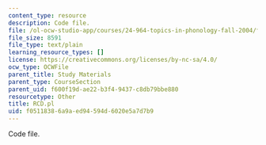```yaml
---
content_type: resource
description: Code file.
file: /ol-ocw-studio-app/courses/24-964-topics-in-phonology-fall-2004/f05118386a9aed94594d6020e5a7d7b9_RCD.pl
file_size: 8591
file_type: text/plain
learning_resource_types: []
license: https://creativecommons.org/licenses/by-nc-sa/4.0/
ocw_type: OCWFile
parent_title: Study Materials
parent_type: CourseSection
parent_uid: f600f19d-ae22-b3f4-9437-c8db79bbe880
resourcetype: Other
title: RCD.pl
uid: f0511838-6a9a-ed94-594d-6020e5a7d7b9
---
```

Code file.